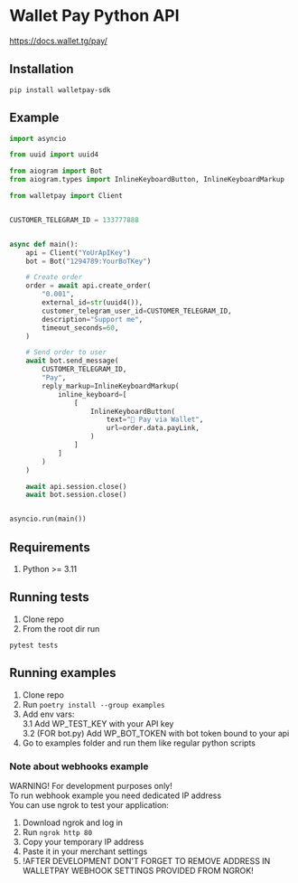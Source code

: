 # Wallet Pay Python API
https://docs.wallet.tg/pay/

## Installation
```commandline
pip install walletpay-sdk
```

## Example
```python
import asyncio

from uuid import uuid4

from aiogram import Bot
from aiogram.types import InlineKeyboardButton, InlineKeyboardMarkup

from walletpay import Client


CUSTOMER_TELEGRAM_ID = 133777888


async def main():
    api = Client("YoUrApIKey")
    bot = Bot("1294789:YourBoTKey")

    # Create order
    order = await api.create_order(
        "0.001",
        external_id=str(uuid4()),
        customer_telegram_user_id=CUSTOMER_TELEGRAM_ID,
        description="Support me",
        timeout_seconds=60,
    )

    # Send order to user
    await bot.send_message(
        CUSTOMER_TELEGRAM_ID,
        "Pay",
        reply_markup=InlineKeyboardMarkup(
            inline_keyboard=[
                [
                    InlineKeyboardButton(
                        text="👛 Pay via Wallet",
                        url=order.data.payLink,
                    )
                ]
            ]
        )
    )

    await api.session.close()
    await bot.session.close()


asyncio.run(main())
```

## Requirements
1. Python >= 3.11

## Running tests
1. Clone repo  
2. From the root dir run  
```commandline
pytest tests
```

## Running examples
1. Clone repo
2. Run `poetry install --group examples`
3. Add env vars:  
3.1 Add WP_TEST_KEY with your API key  
3.2 (FOR bot.py) Add WP_BOT_TOKEN with bot token bound to your api  
4. Go to examples folder and run them like regular python scripts  

### Note about webhooks example
WARNING! For development purposes only!  
To run webhook example you need dedicated IP address  
You can use ngrok to test your application:  
1. Download ngrok and log in
2. Run `ngrok http 80`
3. Copy your temporary IP address
4. Paste it in your merchant settings
5. !AFTER DEVELOPMENT DON'T FORGET TO REMOVE ADDRESS IN WALLETPAY WEBHOOK SETTINGS PROVIDED FROM NGROK!
